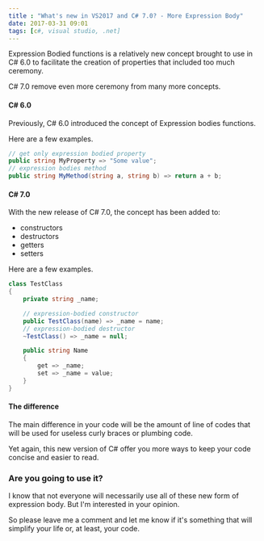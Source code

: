 ```yaml
---
title : "What's new in VS2017 and C# 7.0? - More Expression Body"
date: 2017-03-31 09:01
tags: [c#, visual studio, .net]
---
```


Expression Bodied functions is a relatively new concept brought to use in C# 6.0 to facilitate the creation of properties that included too much ceremony.

C# 7.0 remove even more ceremony from many more concepts.

#### C# 6.0

Previously, C# 6.0 introduced the concept of Expression bodies functions.

Here are a few examples.

```csharp
// get only expression bodied property
public string MyProperty => "Some value";
// expression bodies method
public string MyMethod(string a, string b) => return a + b;
```

#### C# 7.0

With the new release of C# 7.0, the concept has been added to:
* constructors
* destructors
* getters
* setters

Here are a few examples.

```csharp
class TestClass
{
    private string _name;

    // expression-bodied constructor
    public TestClass(name) => _name = name;
    // expression-bodied destructor
    ~TestClass() => _name = null;

    public string Name
    {
        get => _name;
        set => _name = value;
    }
}
```



#### The difference

The main difference in your code will be the amount of line of codes that will be used for useless curly braces or plumbing code.

Yet again, this new version of C# offer you more ways to keep your code concise and easier to read.


### Are you going to use it?

I know that not everyone will necessarily use all of these new form of expression body. But I'm interested in your opinion.

So please leave me a comment and let me know if it's something that will simplify your life or, at least, your code.

